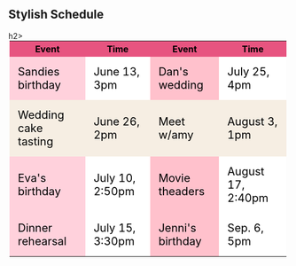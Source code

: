 <!DoCTYPE html>
<html lang="en-us">
   <head>
      <h2>Stylish Schedule</h2>h2>
      <meta charset="UTF-8">
      <meta name="viewport" content="width = device-width, initial-scale=1.0">
      <meta name="author" content="Kira Zamora">
      <meta name="keywords" content="color scheme">
      <meta name="desciption" content="color scheme of a dog ">
   </head>
</html>
<body>
<style>
    table {
        width: 500px;
        margin: auto;
        background-color: #E75480;
        color: #000000;
    }
    td {
        padding: 15px;
    }
    tr.lighter {
        font-size: 20px;
        background-color: #FFFFFF;
    }
</style>
<table>
    <tr>
        <th>Event </th>
        <th>Time</th>
        <th>Event</th>
        <th>Time</th>
    </tr>
    <tr class="lighter">
        <td style="background-color:#FFD1DC;">Sandies birthday</td>
        <td>June 13, 3pm</td>
        <td style="background-color:#FFC1CC">Dan's wedding</td>
        <td>July 25, 4pm</td>
    </tr>
    <tr class="lighter">
    </colgroup>
    <td style="background-color:#F6EEE3;">Wedding cake tasting</td>
    <td style="background-color:#F6EEE3;">June 26, 2pm</td>
    <td style="background-color:#F6EEE3">Meet w/amy</td>
    <td style="background-color:#F6EEE3">August 3, 1pm</td>
</tr>
<tr class="lighter">
    <td style="background-color:#FFD1DC;">Eva's birthday</td>
    <td>July 10, 2:50pm</td>
    <td style="background-color:#FFC1CC">Movie theaders</td>
    <td>August 17, 2:40pm</td>
</tr>
<tr class="lighter">
    <td style="background-color:#FFD1DC;">Dinner rehearsal</td>
    <td>July 15, 3:30pm</td>
    <td style="background-color:#FFC1CC">Jenni's birthday</td>
    <td>Sep. 6, 5pm</td>
</tr>
</table>
</table>

